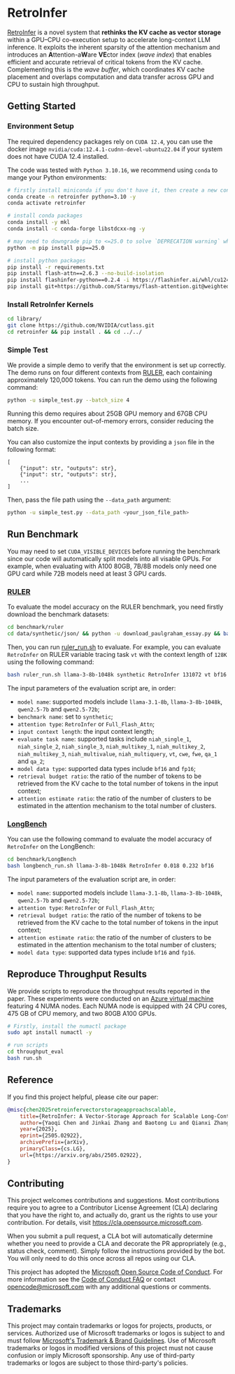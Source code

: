 # RetroInfer

[RetroInfer](https://arxiv.org/pdf/2505.02922) is a novel system that **rethinks the KV cache as vector storage** within a GPU–CPU co-execution setup to accelerate long-context LLM inference. It exploits the inherent sparsity of the attention mechanism and introduces an **A**ttention-a**W**are **VE**ctor index (*wave index*) that enables efficient and accurate retrieval of critical tokens from the KV cache. Complementing this is the *wave buffer*, which coordinates KV cache placement and overlaps computation and data transfer across GPU and CPU to sustain high throughput.

## Getting Started

### Environment Setup
The required dependency packages rely on `CUDA 12.4`, you can use the docker image `nvidia/cuda:12.4.1-cudnn-devel-ubuntu22.04` if your system does not have CUDA 12.4 installed.

The code was tested with `Python 3.10.16`, we recommend using `conda` to mange your Python environments:
```bash
# firstly install miniconda if you don't have it, then create a new conda environment:
conda create -n retroinfer python=3.10 -y
conda activate retroinfer 

# install conda packages
conda install -y mkl
conda install -c conda-forge libstdcxx-ng -y

# may need to downgrade pip to <=25.0 to solve `DEPRECATION warning` when using `pip install .` to install kernels
python -m pip install pip==25.0

# install python packages
pip install -r requirements.txt
pip install flash-attn==2.6.3 --no-build-isolation
pip install flashinfer-python==0.2.4 -i https://flashinfer.ai/whl/cu124/torch2.4/
pip install git+https://github.com/Starmys/flash-attention.git@weighted
```

### Install RetroInfer Kernels
```bash
cd library/
git clone https://github.com/NVIDIA/cutlass.git
cd retroinfer && pip install . && cd ../../
```

### Simple Test
We provide a simple demo to verify that the environment is set up correctly. The demo runs on four different contexts from [RULER](https://github.com/NVIDIA/RULER), each containing approximately 120,000 tokens. You can run the demo using the following command:
```bash
python -u simple_test.py --batch_size 4
```
Running this demo requires about 25GB GPU memory and 67GB CPU memory. If you encounter out-of-memory errors, consider reducing the batch size.

You can also customize the input contexts by providing a `json` file in the following format:
```
[
    {"input": str, "outputs": str}, 
    {"input": str, "outputs": str},
    ...
]
``` 
Then, pass the file path using the `--data_path` argument:
```bash
python -u simple_test.py --data_path <your_json_file_path>
```

## Run Benchmark

You may need to set `CUDA_VISIBLE_DEVICES` before running the benchmark since our code will automatically split models into all visable GPUs. For example, when evaluating with A100 80GB, 7B/8B models only need one GPU card while 72B models need at least 3 GPU cards. 

### [RULER](https://github.com/NVIDIA/RULER)
To evaluate the model accuracy on the RULER benchmark, you need firstly download the benchmark datasets:
```bash
cd benchmark/ruler
cd data/synthetic/json/ && python -u download_paulgraham_essay.py && bash download_qa_dataset.sh && cd ../../../
```
Then, you can run [ruler_run.sh](benchmark/ruler/ruler_run.sh) to evaluate.
For example, you can evaluate `RetroInfer` on RULER variable tracing task `vt` with the context length of `128K` using the following command:
```bash
bash ruler_run.sh llama-3-8b-1048k synthetic RetroInfer 131072 vt bf16 0.018 0.232
```
The input parameters of the evaluation script are, in order:
- `model name`: supported models include `llama-3.1-8b`, `llama-3-8b-1048k`, `qwen2.5-7b` and `qwen2.5-72b`;
- `benchmark name`: set to `synthetic`;
- `attention type`: `RetroInfer` or `Full_Flash_Attn`;
- `input context length`: the input context length;
- `evaluate task name`: supported tasks include `niah_single_1`, `niah_single_2`, `niah_single_3`, `niah_multikey_1`, `niah_multikey_2`, `niah_multikey_3`, `niah_multivalue`, `niah_multiquery`, `vt`, `cwe`, `fwe`, `qa_1` and `qa_2`;
- `model data type`: supported data types include `bf16` and `fp16`;
- `retrieval budget ratio`: the ratio of the number of tokens to be retrieved from the KV cache to the total number of tokens in the input context;
- `attention estimate ratio`: the ratio of the number of clusters to be estimated in the attention mechanism to the total number of clusters.

### [LongBench](https://github.com/THUDM/LongBench)
You can use the following command to evaluate the model accuracy of `RetroInfer` on the LongBench:
```bash
cd benchmark/LongBench
bash longbench_run.sh llama-3-8b-1048k RetroInfer 0.018 0.232 bf16
```
The input parameters of the evaluation script are, in order:
- `model name`: supported models include `llama-3.1-8b`, `llama-3-8b-1048k`, `qwen2.5-7b` and `qwen2.5-72b`;
- `attention type`: `RetroInfer` or `Full_Flash_Attn`;
- `retrieval budget ratio`: the ratio of the number of tokens to be retrieved from the KV cache to the total number of tokens in the input context;
- `attention estimate ratio`: the ratio of the number of clusters to be estimated in the attention mechanism to the total number of clusters;
- `model data type`: supported data types include `bf16` and `fp16`.

## Reproduce Throughput Results
We provide scripts to reproduce the throughput results reported in the paper. These experiments were conducted on an [Azure virtual machine](https://learn.microsoft.com/en-us/azure/virtual-machines/sizes/gpu-accelerated/ndma100v4-series?tabs=sizebasic) featuring 4 NUMA nodes. Each NUMA node is equipped with 24 CPU cores, 475 GB of CPU memory, and two 80GB A100 GPUs.
```bash
# Firstly, install the numactl package
sudo apt install numactl -y

# run scripts
cd throughput_eval
bash run.sh
```

## Reference

If you find this project helpful, please cite our paper:
```bibtex
@misc{chen2025retroinfervectorstorageapproachscalable,
    title={RetroInfer: A Vector-Storage Approach for Scalable Long-Context LLM Inference}, 
    author={Yaoqi Chen and Jinkai Zhang and Baotong Lu and Qianxi Zhang and Chengruidong Zhang and Jingjia Luo and Di Liu and Huiqiang Jiang and Qi Chen and Jing Liu and Bailu Ding and Xiao Yan and Jiawei Jiang and Chen Chen and Mingxing Zhang and Yuqing Yang and Fan Yang and Mao Yang},
    year={2025},
    eprint={2505.02922},
    archivePrefix={arXiv},
    primaryClass={cs.LG},
    url={https://arxiv.org/abs/2505.02922}, 
}
```

## Contributing

This project welcomes contributions and suggestions.  Most contributions require you to agree to a
Contributor License Agreement (CLA) declaring that you have the right to, and actually do, grant us
the rights to use your contribution. For details, visit https://cla.opensource.microsoft.com.

When you submit a pull request, a CLA bot will automatically determine whether you need to provide
a CLA and decorate the PR appropriately (e.g., status check, comment). Simply follow the instructions
provided by the bot. You will only need to do this once across all repos using our CLA.

This project has adopted the [Microsoft Open Source Code of Conduct](https://opensource.microsoft.com/codeofconduct/).
For more information see the [Code of Conduct FAQ](https://opensource.microsoft.com/codeofconduct/faq/) or
contact [opencode@microsoft.com](mailto:opencode@microsoft.com) with any additional questions or comments.

## Trademarks

This project may contain trademarks or logos for projects, products, or services. Authorized use of Microsoft 
trademarks or logos is subject to and must follow 
[Microsoft's Trademark & Brand Guidelines](https://www.microsoft.com/en-us/legal/intellectualproperty/trademarks/usage/general).
Use of Microsoft trademarks or logos in modified versions of this project must not cause confusion or imply Microsoft sponsorship.
Any use of third-party trademarks or logos are subject to those third-party's policies.
